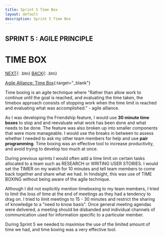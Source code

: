 ```yaml
---
title: Sprint 5 Time Box
layout: default
description: Sprint 5 Time Box
---
```


## SPRINT 5 : AGILE PRINCIPLE
# TIME BOX

[NEXT](pairProgramming.html){: .btn}
[BACK](sustainablePace.html){: .btn}

[Agile Alliance: Time Box](https://www.agilealliance.org/glossary/timebox/){:target="_blank"}

Time boxing is an agile technique where "Rather than allow work to continue until the goal is reached, and evaluating the time taken, the timebox approach consists of stopping work when the time limit is reached and evaluating what was accomplished." - agile alliance.

As I was developing the Friendship feature, I would use **30 minute time boxes** to stop and and reevaluate what work has been done and what needs to be done. The feature was also broken up into smaller components that were more manageable. I would use the breaks in between to assess whether I needed to ask my other team members for help and use **pair programming**. Time boxing was an effective tool to increase productivity, and avoid trying to develop too much at once. 

During previous sprints I would often add a time limit on certain tasks allocated to a team such as RESEARCH or WRITING USER STORIES. I would set the TIMER on my watch for 10 minutes and tell team members to come back together and share what we had. In hindsight, this was use of TIME BOXING without being aware of the agile technique.

Although I did not explicitly mention timeboxing to my team members, I tried to limit the loss of time at the end of meetings as they had a tendency to drag on. I tried to limit meetings to 15 - 30 minutes and restrict the sharing of knowledge to a "need to know basis". Once general meeting agendas were delivered, a meeting should be disbanded and individual channels of communication used for information specific to a particular member.

During Sprint 5 we needed to maximise the use of the limited amount of time we had, and time boxing was a very effective tool.